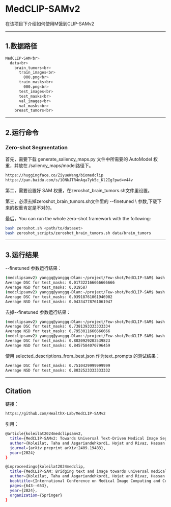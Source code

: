 # MedCLIP-SAMv2
在该项目下介绍如何使用M饿到CLIP-SAMv2

---

## 1.数据路径
```bash
MedCLIP-SAM<br>
  data<br>
    brain_tumors<br>
      train_images<br>
        000.png<br>
      train_masks<br>
        000.png<br>
      test_images<br>
      test_masks<br>
      val_images<br>
      val_masks<br>
    breast_tumors<br>
```
---

## 2.运行命令
### Zero-shot Segmentation

首先，需要下载 generate_saliency_maps.py 文件中所需要的 AutoModel 权重，并放在./saliency_maps/model路径下。
```bash
https://huggingface.co/ZiyueWang/biomedclip
https://pan.baidu.com/s/1ONkJTR4nAqa7yk5c_Kl2Ig?pwd=v44v
```
第二，需要设置好 SAM 权重，在zeroshot_brain_tumors.sh文件里设置。

第三，必须去掉zeroshot_brain_tumors.sh文件里的 --finetuned \ 参数,下载下来的权重肯定是不对的。

最后，You can run the whole zero-shot framework with the following:
```bash
bash zeroshot.sh <path/to/dataset>
bash zeroshot_scripts/zeroshot_brain_tumors.sh data/brain_tumors
```

--- 

## 3.运行结果
--finetuned  参数运行结果：
```bash
(medclipsamv2) yanggq@yanggq-Dlam:~/project/Few-shot/MedCLIP-SAM$ bash zeroshot_scripts/zeroshot_brain_tumors.sh data/brain_tumors
Average DSC for test_masks: 0.017322166666666666
Average NSD for test_masks: 0.019587
(medclipsamv2) yanggq@yanggq-Dlam:~/project/Few-shot/MedCLIP-SAM$ bash zeroshot_scripts/zeroshot_breast_tumors.sh data/breast_tumors/
Average DSC for test_masks: 0.03918761061946902
Average NSD for test_masks: 0.04334778761061947
```
去掉--finetuned  参数运行结果：
```bash
(medclipsamv2) yanggq@yanggq-Dlam:~/project/Few-shot/MedCLIP-SAM$ bash zeroshot_scripts/zeroshot_brain_tumors.sh data/brain_tumors
Average DSC for test_masks: 0.7381393333333334
Average NSD for test_masks: 0.7953011666666666
(medclipsamv2) yanggq@yanggq-Dlam:~/project/Few-shot/MedCLIP-SAM$ bash zeroshot_scripts/zeroshot_breast_tumors.sh data/breast_tumors/
Average DSC for test_masks: 0.8020929203539823
Average NSD for test_masks: 0.8457584070796459
```

使用 selected_descriptions_from_best.json 作为text_prompts 的测试结果：
```bash
Average DSC for test_masks: 0.7510429999999999
Average NSD for test_masks: 0.8032523333333332
```


---
## Citation
链接：
```bash
https://github.com/HealthX-Lab/MedCLIP-SAMv2
```

引用：
```bash
@article{koleilat2024medclipsamv2,
  title={MedCLIP-SAMv2: Towards Universal Text-Driven Medical Image Segmentation},
  author={Koleilat, Taha and Asgariandehkordi, Hojat and Rivaz, Hassan and Xiao, Yiming},
  journal={arXiv preprint arXiv:2409.19483},
  year={2024}
}

@inproceedings{koleilat2024medclip,
  title={MedCLIP-SAM: Bridging text and image towards universal medical image segmentation},
  author={Koleilat, Taha and Asgariandehkordi, Hojat and Rivaz, Hassan and Xiao, Yiming},
  booktitle={International Conference on Medical Image Computing and Computer-Assisted Intervention},
  pages={643--653},
  year={2024},
  organization={Springer}
}
```


